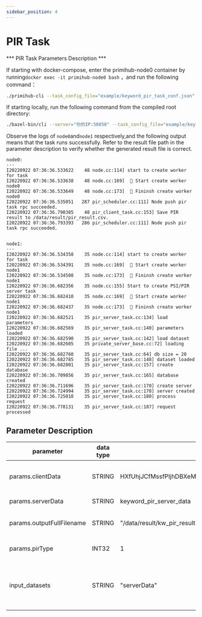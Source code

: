 ```yaml
---
sidebar_position: 4
---
```



# PIR Task

*** PIR Task Parameters Description ***

If starting with docker-compose, enter the primihub-node0 container by running`docker exec -it primihub-node0 bash` ，and run the following command：

```bash
./primihub-cli --task_config_file="example/keyword_pir_task_conf.json"
```

If starting locally, run the following command from the compiled root directory:

```bash
./bazel-bin/cli --server="你的IP:50050" --task_config_file="example/keyword_pir_task_conf.json"
```

Observe the logs of `node0`and`node1` respectively,and the following output means that the task runs successfully. Refer to the result file path in the parameter description to verify whether the generated result file is correct.

```
node0:
···
I20220922 07:36:36.533622    48 node.cc:114] start to create worker for task
I20220922 07:36:36.533638    48 node.cc:169]  🤖️ Start create worker node0
I20220922 07:36:36.533649    48 node.cc:173]  🤖️ Fininsh create worker node0
I20220922 07:36:36.535051   287 pir_scheduler.cc:111] Node push pir task rpc succeeded.
I20220922 07:36:36.790385    48 pir_client_task.cc:153] Save PIR result to /data/result/pir_result.csv.
I20220922 07:36:36.793393   286 pir_scheduler.cc:111] Node push pir task rpc succeeded.


node1:
···
I20220922 07:36:36.534358    35 node.cc:114] start to create worker for task
I20220922 07:36:36.534391    35 node.cc:169]  🤖️ Start create worker node1
I20220922 07:36:36.534508    35 node.cc:173]  🤖️ Fininsh create worker node1
I20220922 07:36:36.682356    35 node.cc:155] Start to create PSI/PIR server task
I20220922 07:36:36.682410    35 node.cc:169]  🤖️ Start create worker node1
I20220922 07:36:36.682437    35 node.cc:173]  🤖️ Fininsh create worker node1
I20220922 07:36:36.682521    35 pir_server_task.cc:134] load parameters
I20220922 07:36:36.682569    35 pir_server_task.cc:140] parameters loaded
I20220922 07:36:36.682590    35 pir_server_task.cc:142] load dataset
I20220922 07:36:36.682605    35 private_server_base.cc:72] loading file ...
I20220922 07:36:36.682760    35 pir_server_task.cc:64] db size = 20
I20220922 07:36:36.682785    35 pir_server_task.cc:148] dataset loaded
I20220922 07:36:36.682801    35 pir_server_task.cc:157] create database
I20220922 07:36:36.709856    35 pir_server_task.cc:165] database created
I20220922 07:36:36.711696    35 pir_server_task.cc:170] create server
I20220922 07:36:36.724994    35 pir_server_task.cc:178] server created
I20220922 07:36:36.725018    35 pir_server_task.cc:180] process request
I20220922 07:36:36.778131    35 pir_server_task.cc:187] request processed
```

## Parameter Description
| parameter| data type | example | parameter description
| ---- | ---- | ---- | ---- |
| params.clientData | STRING | HXfUhjJCfMssfPIjhDBXeMyZFmfbIAYvijkSCsyqvoGsJwcFhZiYIYSpFDdTUxvG | keyword for client to query from the server |
| params.serverData | STRING | keyword_pir_server_data | id of server dataset |
| params.outputFullFilename | STRING | "/data/result/kw_pir_result.csv" | path to save query result。|
| params.pirType | INT32 | 1 | pir type, 1 for keyword pir |
| input_datasets | STRING | "serverData" | datasets which used to search the location of the dataset。|

